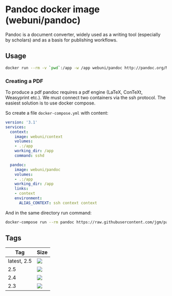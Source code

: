 Pandoc docker image (webuni/pandoc)
===================================

Pandoc is a document converter, widely used as a writing tool (especially by scholars) and as a basis for publishing
workflows.

Usage
-----

```bash
docker run --rm -v `pwd`:/app -w /app webuni/pandoc http://pandoc.org/MANUAL.html -t markdown
```

### Creating a PDF

To produce a pdf pandoc requires a pdf engine (LaTeX, ConTeXt, Weasyprint etc.). We must connect
two containers via the ssh protocol. The easiest solution is to use docker compose.

So create a file `docker-compose.yml` with content:
```yaml
version: '3.1'
services:
  context:
    image: webuni/context
    volumes:
    - .:/app
    working_dir: /app
    command: sshd

  pandoc:
    image: webuni/pandoc
    volumes:
    - .:/app
    working_dir: /app
    links:
    - context
    environment:
      ALIAS_CONTEXT: ssh context context
```

And in the same directory run command:
```bash
docker-compose run --rm pandoc https://raw.githubusercontent.com/jgm/pandoc/master/MANUAL.txt -t context -o manual.pdf
```

Tags
----

 Tag         | Size
 ----------- | ----
 latest, 2.5 | [![](https://images.microbadger.com/badges/image/webuni/pandoc.svg)](https://microbadger.com/images/webuni/pandoc)
 2.5         | [![](https://images.microbadger.com/badges/image/webuni/pandoc:2.5.svg)](https://microbadger.com/images/webuni/pandoc:2.5)
 2.4         | [![](https://images.microbadger.com/badges/image/webuni/pandoc:2.4.svg)](https://microbadger.com/images/webuni/pandoc:2.4)
 2.3         | [![](https://images.microbadger.com/badges/image/webuni/pandoc:2.3.svg)](https://microbadger.com/images/webuni/pandoc:2.3)
